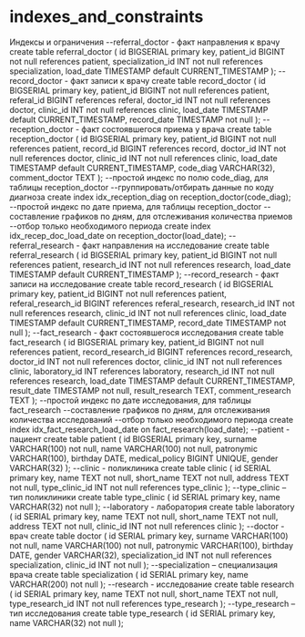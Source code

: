 # indexes_and_constraints
Индексы и ограничения
--referral_doctor - факт направления к врачу
create table referral_doctor (
id BIGSERIAL primary key,
patient_id BIGINT not null references patient,
specialization_id INT not null references specialization,
load_date TIMESTAMP default CURRENT_TIMESTAMP 
);
--record_doctor - факт записи к врачу
create table record_doctor (
id BIGSERIAL primary key,
patient_id BIGINT not null references patient,
referal_id BIGINT references referal,
doctor_id INT not null references doctor,
clinic_id INT not null references clinic,
load_date TIMESTAMP default CURRENT_TIMESTAMP,
record_date TIMESTAMP not null
);
--reception_doctor - факт состоявшегося приема у врача
create table reception_doctor (
id BIGSERIAL primary key,
patient_id BIGINT not null references patient,
record_id BIGINT references record,
doctor_id INT not null references doctor,
clinic_id INT not null references clinic,
load_date TIMESTAMP default CURRENT_TIMESTAMP,
code_diag VARCHAR(32),
comment_doctor TEXT
); 
--простой индекс по полю code_diag, для таблицы reception_doctor
--группировать/отбирать данные по коду диагноза
create index idx_reception_diag
on reception_doctor(code_diag);
--простой индекс по дате приема, для таблицы reception_doctor
--составление графиков по дням, для отслеживания количества приемов
--отбор только необходимого периода
create index idx_recep_doc_load_date
on reception_doctor(load_date);
--referral_research - факт направления на исследование
create table referral_research (
id BIGSERIAL primary key,
patient_id BIGINT not null references patient,
research_id INT not null references research,
load_date TIMESTAMP default CURRENT_TIMESTAMP
);
--record_research - факт записи на исследование
create table record_research (
id BIGSERIAL primary key,
patient_id BIGINT not null references patient,
referal_research_id BIGINT references referal_research,
research_id INT not null references research,
clinic_id INT not null references clinic,
load_date TIMESTAMP default CURRENT_TIMESTAMP,
record_date TIMESTAMP not null
);
--fact_research - факт состоявшегося исследования
create table fact_research (
id BIGSERIAL primary key,
patient_id BIGINT not null references patient,
record_research_id BIGINT references record_research,
doctor_id INT not null references doctor,
clinic_id INT not null references clinic,
laboratory_id INT references laboratory,
research_id INT not null references research,
load_date TIMESTAMP default CURRENT_TIMESTAMP,
result_date TIMESTAMP not null,
result_research TEXT,
comment_research TEXT
);
--простой индекс по дате исследования, для таблицы fact_research
--составление графиков по дням, для отслеживания количества исследований
--отбор только необходимого периода
create index idx_fact_research_load_date
on fact_research(load_date);
--patient - пациент
create table patient (
id BIGSERIAL primary key,
surname VARCHAR(100) not null,
name VARCHAR(100) not null,
patronymic VARCHAR(100),
birthday DATE,
medical_policy BIGINT UNIQUE,
gender VARCHAR(32)
);
--clinic - поликлиника
create table clinic (
id SERIAL primary key,
name TEXT not null,
short_name TEXT not null,
address TEXT not null,
type_clinic_id INT not null references type_clinic
);
--type_clinic – тип поликлиники
create table type_clinic (
id SERIAL primary key,
name VARCHAR(32) not null
);
--laboratory - лаборатория
create table laboratory (
id SERIAL primary key,
name TEXT not null,
short_name TEXT not null,
address TEXT not null,
clinic_id INT not null references clinic
);
--doctor - врач
create table doctor (
id SERIAL primary key,
surname VARCHAR(100) not null,
name VARCHAR(100) not null,
patronymic VARCHAR(100),
birthday DATE,
gender VARCHAR(32),
specialization_id INT not null references specialization,
clinic_id INT not null
);
--specialization – специализация врача
create table specialization (
id SERIAL primary key,
name VARCHAR(200) not null
);
--research - исследование
create table research (
id SERIAL primary key,
name TEXT not null,
short_name TEXT not null,
type_research_id INT not null references type_research
);
--type_research – тип исследования
create table type_research (
id SERIAL primary key,
name VARCHAR(32) not null
);
